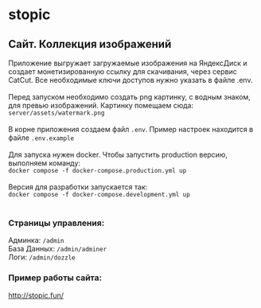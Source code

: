 # stopic
## Сайт. Коллекция изображений

Приложение выгружает загружаемые изображения на ЯндексДиск и создает монетизированную ссылку для скачивания, через сервис CatCut. Все необходимые ключи доступов нужно указать в файле .env.
<br><br>
Перед запуском необходимо создать png картинку, с водным знаком, для превью изображений. Картинку помещаем сюда:<br>`server/assets/watermark.png`
<br><br>
В корне приложения создаем файл `.env`. Пример настроек находится в файле `.env.example`
<br><br>
Для запуска нужен docker. Чтобы запустить production версию, выполняем команду:<br>
`docker compose -f docker-compose.production.yml up`
<br><br>
Версия для разработки запускается так:<br>
`docker compose -f docker-compose.development.yml up`
<br><br>
### Страницы управления:
Админка: `/admin`<br>
База Данных: `/admin/adminer`<br>
Логи: `/admin/dozzle`<br>
### Пример работы сайта:
http://stopic.fun/
